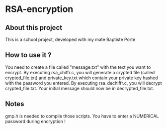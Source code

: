 # RSA-encryption
## About this project
This is a school project, developed with my mate Baptiste Porte.

## How to use it ?
You need to create a file called "message.txt" with the text you want to encrypt.
By executing rsa_chiffr.c, you will generate a crypted file (called crypted_file.txt) and private_key.txt which contain your private key hashed with the password you entered.
By executing rsa_dechiffr.c, you will decrypt crypted_file.txt. Your initial message should now be in decrypted_file.txt.

## Notes
gmp.h is needed to compile those scripts.
You have to enter a NUMERICAL password during encryption !
